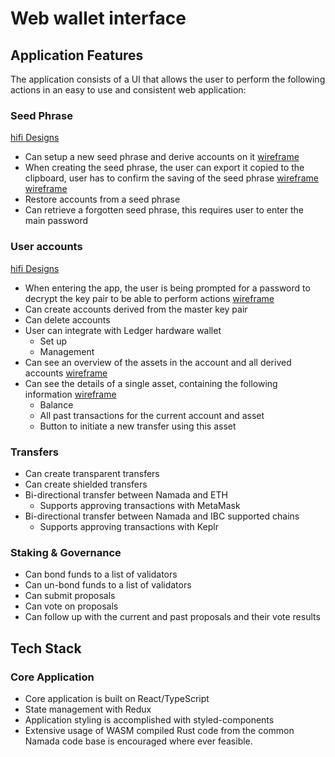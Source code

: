 # Web wallet interface

## Application Features

The application consists of a UI that allows the user to perform the following actions in an easy to use and consistent web application:

### Seed Phrase
[hifi Designs](https://www.figma.com/file/aiWZpaXjPLW6fDjE7dpFaU/Projects-2021?node-id=4610%3A5890)
* Can setup a new seed phrase and derive accounts on it [wireframe](https://www.figma.com/file/aiWZpaXjPLW6fDjE7dpFaU/Projects-2021?node-id=6442%3A5866)
* When creating the seed phrase, the user can export it copied to the clipboard, user has to confirm the saving of the seed phrase [wireframe](https://www.figma.com/file/aiWZpaXjPLW6fDjE7dpFaU/Projects-2021?node-id=6442%3A6015) [wireframe](https://www.figma.com/file/aiWZpaXjPLW6fDjE7dpFaU/Projects-2021?node-id=6442%3A6104)
* Restore accounts from a seed phrase
* Can retrieve a forgotten seed phrase, this requires user to enter the main password

### User accounts
[hifi Designs](https://www.figma.com/file/aiWZpaXjPLW6fDjE7dpFaU/Projects-2021?node-id=5165%3A8862)
* When entering the app, the user is being prompted for a password to decrypt the key pair to be able to perform actions [wireframe](https://www.figma.com/file/aiWZpaXjPLW6fDjE7dpFaU/Projects-2021?node-id=6442%3A5801)
* Can create accounts derived from the master key pair
* Can delete accounts
* User can integrate with Ledger hardware wallet
  * Set up
  * Management
* Can see an overview of the assets in the account and all derived accounts [wireframe](https://www.figma.com/file/aiWZpaXjPLW6fDjE7dpFaU/Projects-2021?node-id=6442%3A5492)
* Can see the details of a single asset, containing the following information [wireframe](https://www.figma.com/file/aiWZpaXjPLW6fDjE7dpFaU/Projects-2021?node-id=6442%3A5681)
  * Balance
  * All past transactions for the current account and asset
  * Button to initiate a new transfer using this asset

### Transfers
* Can create transparent transfers
* Can create shielded transfers
* Bi-directional transfer between Namada and ETH
  * Supports approving transactions with MetaMask
* Bi-directional transfer between Namada and IBC supported chains
  *  Supports approving transactions with Keplr

### Staking & Governance
* Can bond funds to a list of validators
* Can un-bond funds to a list of validators
* Can submit proposals
* Can vote on proposals
* Can follow up with the current and past proposals and their vote results

## Tech Stack
### Core Application
* Core application is built on React/TypeScript
* State management with Redux
* Application styling is accomplished with styled-components
* Extensive usage of WASM compiled Rust code from the common Namada code base is encouraged where ever feasible.

